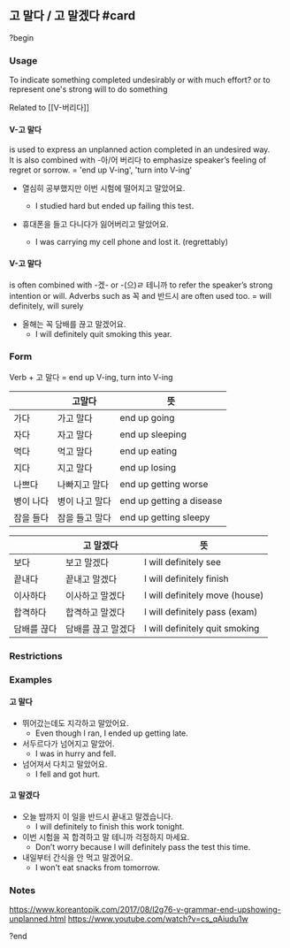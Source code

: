 
## 고 말다 / 고 말겠다 #card
?begin
### Usage
To indicate something completed undesirably or with much effort? or to represent one's strong will to do something

Related to [[V-버리다]]
#### V-고 말다
is used to express an unplanned action completed in an undesired way. It is also combined with -아/어 버리다 to emphasize speaker’s feeling of regret or sorrow. = 'end up V-ing', 'turn into V-ing'

* 열심히 공부했지만 이번 시험에 떨어지고 말았어요.
	* I studied hard but ended up failing this test.

* 휴대폰을 들고 다니다가 잃어버리고 말았어요.
	* I was carrying my cell phone and lost it. (regrettably)
#### V-고 말다
is often combined with -겠- or -(으)ㄹ 테니까 to refer the speaker’s strong intention or will. Adverbs such as 꼭 and 반드시 are often used too. = will definitely, will surely

* 올해는 꼭 담배를 끊고 말겠어요.
	* I will definitely quit smoking this year.
### Form
Verb + 고 말다 = end up V-ing, turn into V-ing

|       | 고말다      | 뜻                        |
| ----- | -------- | ------------------------ |
| 가다    | 가고 말다    | end up going             |
| 자다    | 자고 말다    | end up sleeping          |
| 먹다    | 먹고 말다    | end up eating            |
| 지다    | 지고 말다    | end up losing            |
| 나쁘다   | 나빠지고 말다  | end up getting worse     |
| 병이 나다 | 병이 나고 말다 | end up getting a disease |
| 잠을 들다 | 잠을 들고 말다 | end up getting sleepy    |

|        | 고 말겠다      | 뜻                              |
| ------ | ---------- | ------------------------------ |
| 보다     | 보고 말겠다     | I will definitely see          |
| 끝내다    | 끝내고 말겠다    | I will definitely finish       |
| 이사하다   | 이사하고 말겠다   | I will definitely move (house) |
| 합격하다   | 합격하고 말겠다   | I will definitely pass (exam)  |
| 담배를 끊다 | 담배를 끊고 말겠다 | I will definitely quit smoking |

### Restrictions
### Examples
#### 고 말다
* 뛰어갔는데도 지각하고 말았어요.
	* Even though I ran, I ended up getting late.
* 서두르다가 넘어지고 말았어.
	* I was in hurry and fell.
* 넘어져서 다치고 말았어요.
	* I fell and got hurt.
#### 고 말겠다
* 오늘 밤까지 이 일을 반드시 끝내고 말겠습니다.
	* I will definitely to finish this work tonight.
* 이번 시험을 꼭 합격하고 말 테니까 걱정하지 마세요.
	* Don’t worry because I will definitely pass the test this time.
* 내일부터 간식을 안 먹고 말겠어요.
	* I won't eat snacks from tomorrow.
### Notes
https://www.koreantopik.com/2017/08/l2g76-v-grammar-end-upshowing-unplanned.html
https://www.youtube.com/watch?v=cs_qAiudu1w
<!--SR:!2025-11-29,70,230-->
?end
